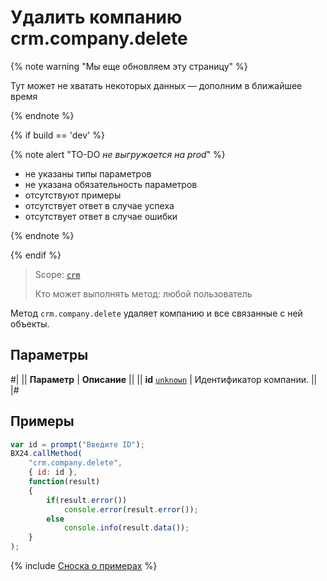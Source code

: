 # Удалить компанию crm.company.delete

{% note warning "Мы еще обновляем эту страницу" %}

Тут может не хватать некоторых данных — дополним в ближайшее время

{% endnote %}

{% if build == 'dev' %}

{% note alert "TO-DO _не выгружается на prod_" %}

- не указаны типы параметров
- не указана обязательность параметров
- отсутствуют примеры
- отсутствует ответ в случае успеха
- отсутствует ответ в случае ошибки

{% endnote %}

{% endif %}

> Scope: [`crm`](../../scopes/permissions.md)
>
> Кто может выполнять метод: любой пользователь

Метод `crm.company.delete` удаляет компанию и все связанные с ней объекты.

## Параметры

#|
|| **Параметр** | **Описание** ||
|| **id**
[`unknown`](../../data-types.md) | Идентификатор компании. ||
|#

## Примеры

```js
var id = prompt("Введите ID");
BX24.callMethod(
    "crm.company.delete",
    { id: id },
    function(result)
    {
        if(result.error())
            console.error(result.error());
        else
            console.info(result.data());
    }
);
```

{% include [Сноска о примерах](../../../_includes/examples.md) %}